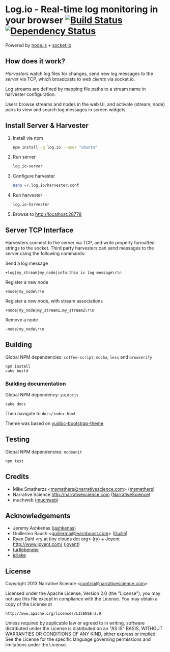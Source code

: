 Log.io - Real-time log monitoring in your browser [![Build Status](https://travis-ci.org/muchweb/Log.io.svg?branch=master)](https://travis-ci.org/muchweb/Log.io) [![Dependency Status](https://gemnasium.com/muchweb/Log.io.svg)](https://gemnasium.com/muchweb/Log.io)
=================================================

Powered by [node.js](http://nodejs.org) + [socket.io](http://socket.io)

## How does it work?

*Harvesters* watch log files for changes, send new log messages to the *server* via TCP, which broadcasts to *web clients* via socket.io.

Log streams are defined by mapping file paths to a stream name in harvester configuration.

Users browse streams and nodes in the web UI, and activate (stream, node) pairs to view and search log messages in screen widgets.

## Install Server & Harvester

1. Install via npm

    ```bash
    npm install -g log.io --user "ubuntu"
    ```

2. Run server

    ```bash
    log.io-server
    ```

3. Configure harvester

    ```bash
    nano ~/.log.io/harvester.conf
    ```

4. Run harvester

    ```bash
    log.io-harvester
    ```

5. Browse to [http://localhost:28778](http://localhost:28778)

## Server TCP Interface

Harvesters connect to the server via TCP, and write properly formatted strings to the socket.  Third party harvesters can send messages to the server using the following commands:

Send a log message

    +log|my_stream|my_node|info|this is log message\r\n

Register a new node

    +node|my_node\r\n

Register a new node, with stream associations

    +node|my_node|my_stream1,my_stream2\r\n

Remove a node

    -node|my_node\r\n


## Building

Global NPM dependencies: `coffee-script`, `mocha`, `less` and `browserify`

    npm install
    cake build

### Building documentation

Global NPM dependency: `yuidocjs`

    cake docs

Then navigate to `docs/index.html`

Theme was based on [yuidoc-bootstrap-theme](https://www.npmjs.org/package/yuidoc-bootstrap-theme).

## Testing

Global NPM dependencies: `nodeunit`

    npm test

## Credits

- Mike Smatherzs &lt;msmathers@narrativescience.com&gt; ([msmathers](http://github.com/msmathers))
- Narrative Science http://narrativescience.com ([NarrativeScience](http://github.com/NarrativeScience))
- muchweb ([muchweb](http://github.com/muchweb))

## Acknowledgements

- Jeremy Ashkenas ([jashkenas](https://github.com/jashkenas))
- Guillermo Rauch &lt;guillermo@learnboost.com&gt; ([Guille](http://github.com/guille))
- Ryan Dahl &lt;ry at tiny clouds dot org&gt; ([ry](https://github.com/ry)) + Joyent http://www.joyent.com/ ([joyent](https://github.com/joyent/))
- [turtlebender](http://github.com/turtlebender)
- [jdrake](http://github.com/jdrake)

## License

Copyright 2013 Narrative Science &lt;contrib@narrativescience.com&gt;

Licensed under the Apache License, Version 2.0 (the "License");
you may not use this file except in compliance with the License.
You may obtain a copy of the License at

    http://www.apache.org/licenses/LICENSE-2.0

Unless required by applicable law or agreed to in writing, software
distributed under the License is distributed on an "AS IS" BASIS,
WITHOUT WARRANTIES OR CONDITIONS OF ANY KIND, either express or implied.
See the License for the specific language governing permissions and
limitations under the License.

